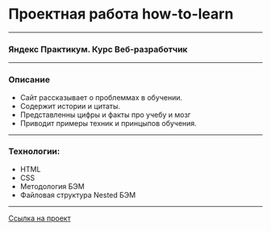 # Проектная работа how-to-learn

---

### Яндекс Практикум. Курс Веб-разработчик

---

### Описание

- Сайт рассказывает о проблеммах в обучении.
- Содержит истории и цитаты.
- Представленны цифры и факты про учебу и мозг
- Приводит примеры техник и принцыпов обучения.

---

### Технологии:

- HTML
- CSS
- Методология БЭМ
- Файловая структура Nested БЭМ

---

[Ссылка на проект](https://alekseyusynin.github.io/how-to-learn/)
